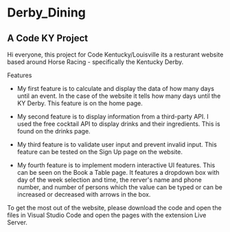 # Derby_Dining
## A Code KY Project

Hi everyone, this project for Code Kentucky/Louisville its a resturant website based around Horse Racing - specifically the Kentucky Derby.

Features

- My first feature is to calculate and display the data of how many days until an event. In the case of the website it tells how many days until the KY Derby. This feature is on the home page.

- My second feature is to display information from a third-party API. I used the free cocktail API to display drinks and their ingredients. This is found on the drinks page.

- My third feature is to validate user input and prevent invalid input. This feature can be tested on the Sign Up page on the website.

- My fourth feature is to implement modern interactive UI features. This can be seen on the Book a Table page. It features a dropdown box with day of the week selection and time, the rerver's name and phone number, and number of persons which the value can be typed or can be increased or decreased with arrows in the box.

To get the most out of the website, please download the code and open the files in Visual Studio Code and open the pages with the extension Live Server.
